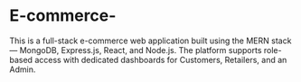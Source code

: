 # E-commerce-
This is a full-stack e-commerce web application built using the MERN stack — MongoDB, Express.js, React, and Node.js. The platform supports role-based access with dedicated dashboards for Customers, Retailers, and an Admin.
